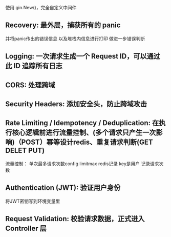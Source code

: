 使用 gin.New()，完全自定义中间件

## Recovery: 最外层，捕获所有的 panic
并将panic传出的错误信息 以及堆栈内信息进行打印 做进一步错误判断

## Logging: 一次请求生成一个 Request ID，可以通过此 ID 追踪所有日志

## CORS: 处理跨域

## Security Headers: 添加安全头，防止跨域攻击

## Rate Limiting / Idempotency / Deduplication: 在执行核心逻辑前进行流量控制、(多个请求只产生一次影响)（POST）幂等设计redis、重复请求判断(GET DELET PUT)
流量控制：
单次最多请求次数config limitmax
redis记录 key是用户 记录请求次数

## Authentication (JWT): 验证用户身份
将JWT密钥写到环境变量里

## Request Validation: 校验请求数据，正式进入 Controller 层
